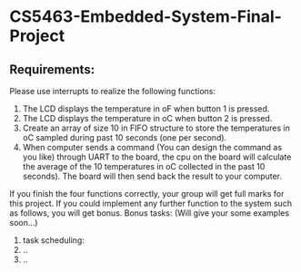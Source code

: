 # CS5463-Embedded-System-Final-Project
## Requirements:
Please use interrupts to realize the following functions:
1) The LCD displays the temperature in oF when button 1 is pressed.
2) The LCD displays the temperature in oC when button 2 is pressed.
3) Create an array of size 10 in FIFO structure to store the temperatures in oC sampled during
past 10 seconds (one per second).
4) When computer sends a command (You can design the command as you like) through UART
to the board, the cpu on the board will calculate the average of the 10 temperatures in oC
collected in the past 10 seconds). The board will then send back the result to your computer.

If you finish the four functions correctly, your group will get full marks for this project.
If you could implement any further function to the system such as follows, you will get bonus.
Bonus tasks: (Will give your some examples soon…)
1) task scheduling:
2) ..
3) ..

